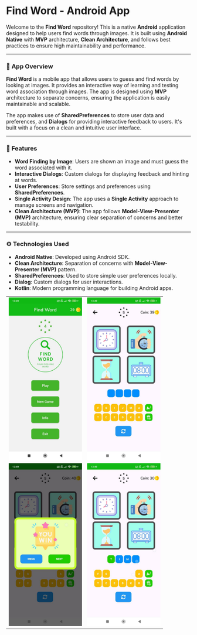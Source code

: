 # Find Word - Android App

Welcome to the **Find Word** repository! This is a native **Android** application designed to help users find words through images. It is built using **Android Native** with **MVP** architecture, **Clean Architecture**, and follows best practices to ensure high maintainability and performance.

---

### 📱 **App Overview**

**Find Word** is a mobile app that allows users to guess and find words by looking at images. It provides an interactive way of learning and testing word association through images. The app is designed using **MVP** architecture to separate concerns, ensuring the application is easily maintainable and scalable.

The app makes use of **SharedPreferences** to store user data and preferences, and **Dialogs** for providing interactive feedback to users. It's built with a focus on a clean and intuitive user interface.

---

### 🚀 **Features**

- **Word Finding by Image**: Users are shown an image and must guess the word associated with it.
- **Interactive Dialogs**: Custom dialogs for displaying feedback and hinting at words.
- **User Preferences**: Store settings and preferences using **SharedPreferences**.
- **Single Activity Design**: The app uses a **Single Activity** approach to manage screens and navigation.
- **Clean Architecture (MVP)**: The app follows **Model-View-Presenter (MVP)** architecture, ensuring clear separation of concerns and better testability.

---

### ⚙️ **Technologies Used**

- **Android Native**: Developed using Android SDK.
- **Clean Architecture**: Separation of concerns with **Model-View-Presenter (MVP)** pattern.
- **SharedPreferences**: Used to store simple user preferences locally.
- **Dialog**: Custom dialogs for user interactions.
- **Kotlin**: Modern programming language for building Android apps.


<table>
  <tr>
    <td><img src="images/1.jpg" alt="Photo 4" width="200"/></td>
    <td><img src="images/2.jpg" alt="Photo 5" width="200"/></td>
  </tr>
  <tr>
    <td><img src="images/4.jpg" alt="Photo 6" width="200"/></td>
    <td><img src="images/3.jpg" alt="Photo 3" width="200"/></td>
  </tr>
</table>
